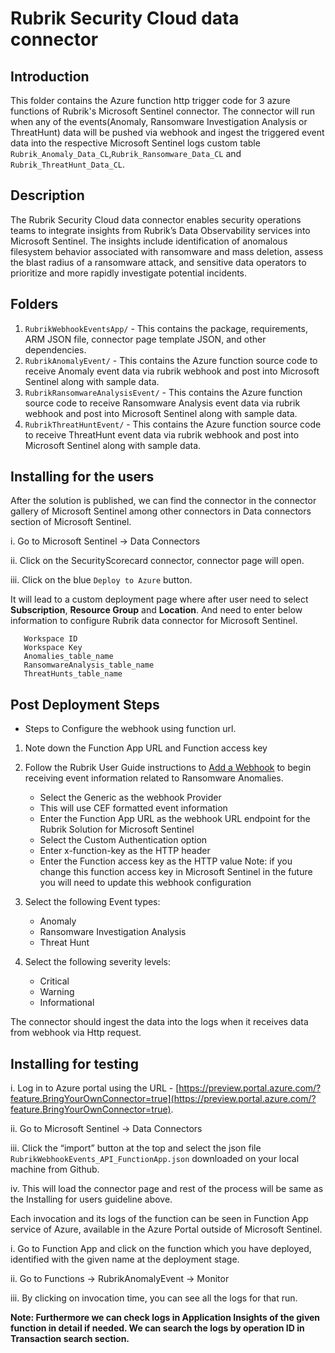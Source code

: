 # Rubrik Security Cloud data connector

## Introduction

This folder contains the Azure function http trigger code for 3 azure functions of Rubrik's Microsoft Sentinel connector. The connector will run when any of the events(Anomaly, Ransomware Investigation Analysis or ThreatHunt) data will be pushed via webhook and ingest the triggered event data into the respective Microsoft Sentinel logs custom table `Rubrik_Anomaly_Data_CL`,`Rubrik_Ransomware_Data_CL` and `Rubrik_ThreatHunt_Data_CL`.

## Description

The Rubrik Security Cloud data connector enables security operations teams to integrate insights from Rubrik’s Data Observability services into Microsoft Sentinel. The insights include identification of anomalous filesystem behavior associated with ransomware and mass deletion, assess the blast radius of a ransomware attack, and sensitive data operators to prioritize and more rapidly investigate potential incidents.

## Folders

1. `RubrikWebhookEventsApp/` - This contains the package, requirements, ARM JSON file, connector page template JSON, and other dependencies.
2. `RubrikAnomalyEvent/` - This contains the Azure function source code to receive Anomaly event data via rubrik webhook and post into Microsoft Sentinel along with sample data.
3. `RubrikRansomwareAnalysisEvent/` - This contains the Azure function source code to receive Ransomware Analysis event data via rubrik webhook and post into Microsoft Sentinel along with sample data.
4. `RubrikThreatHuntEvent/` - This contains the Azure function source code to receive ThreatHunt event data via rubrik webhook and post into Microsoft Sentinel along with sample data.


## Installing for the users

After the solution is published, we can find the connector in the connector gallery of Microsoft Sentinel among other connectors in Data connectors section of Microsoft Sentinel.

i. Go to Microsoft Sentinel -> Data Connectors

ii. Click on the SecurityScorecard connector, connector page will open.

iii. Click on the blue `Deploy to Azure` button.


It will lead to a custom deployment page where after user need to select **Subscription**, **Resource Group** and **Location**.
And need to enter below information to configure Rubrik data connector for Microsoft Sentinel.
```Function Name
   Workspace ID
   Workspace Key
   Anomalies_table_name
   RansomwareAnalysis_table_name
   ThreatHunts_table_name
```

## **Post Deployment Steps**

* Steps to Configure the webhook using function url.

1. Note down the Function App URL and Function access key

2. Follow the Rubrik User Guide instructions to [Add a Webhook](https://docs.rubrik.com/en-us/saas/saas/common/adding_webhook.html) to begin receiving event information related to Ransomware Anomalies.
    - Select the Generic as the webhook Provider
    - This will use CEF formatted event information
    - Enter the Function App URL as the webhook URL endpoint for the Rubrik Solution for Microsoft Sentinel
    - Select the Custom Authentication option
    - Enter x-function-key as the HTTP header
    - Enter the Function access key as the HTTP value
Note: if you change this function access key in Microsoft Sentinel in the future you will need to update this webhook configuration
3. Select the following Event types:
    - Anomaly
    - Ransomware Investigation Analysis
    - Threat Hunt
4. Select the following severity levels:
    - Critical
    - Warning
    - Informational


The connector should ingest the data into the logs when it receives data from webhook via Http request.


## Installing for testing


i. Log in to Azure portal using the URL - [https://preview.portal.azure.com/?feature.BringYourOwnConnector=true](https://preview.portal.azure.com/?feature.BringYourOwnConnector=true).

ii. Go to Microsoft Sentinel -> Data Connectors

iii. Click the “import” button at the top and select the json file `RubrikWebhookEvents_API_FunctionApp.json` downloaded on your local machine from Github.

iv. This will load the connector page and rest of the process will be same as the Installing for users guideline above.


Each invocation and its logs of the function can be seen in Function App service of Azure, available in the Azure Portal outside of Microsoft Sentinel.

i. Go to Function App and click on the function which you have deployed, identified with the given name at the deployment stage.

ii. Go to Functions -> RubrikAnomalyEvent -> Monitor

iii. By clicking on invocation time, you can see all the logs for that run.

**Note: Furthermore we can check logs in Application Insights of the given function in detail if needed. We can search the logs by operation ID in Transaction search section.**
